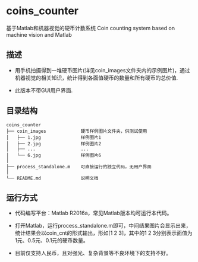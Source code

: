 # coins_counter
基于Matlab和机器视觉的硬币计数系统
Coin counting system based on machine vision and Matlab


## 描述
* 用手机拍摄得到一堆硬币图片(详见coin_images文件夹内的示例图片)，通过机器视觉的相关知识，统计得到各面值硬币的数量和所有硬币的总价值.

* 此版本不带GUI用户界面.


## 目录结构
```
coins_counter
├── coin_images             硬币样例图片文件夹，供测试使用
│   ├── 1.jpg               样例图片1
│   ├── 2.jpg               样例图片2
│   ├── ...                 ...
│   └── 6.jpg               样例图片6
│
├── process_standalone.m    可直接运行的独立代码，无用户界面
│
└── README.md               说明文档
```

## 运行方式
* 代码编写平台：Matlab R2016a，常见Matlab版本均可运行本代码。

* 打开Matlab，运行process_standalone.m即可，中间结果图片会显示出来，统计结果会以coin_cnt的形式输出，形如[1 2 3]，其中的1 2 3分别表示面值为1元、0.5元、0.1元的硬币数量。

* 目前仅支持人民币，且对强光、复杂背景等不良环境下的支持不好。